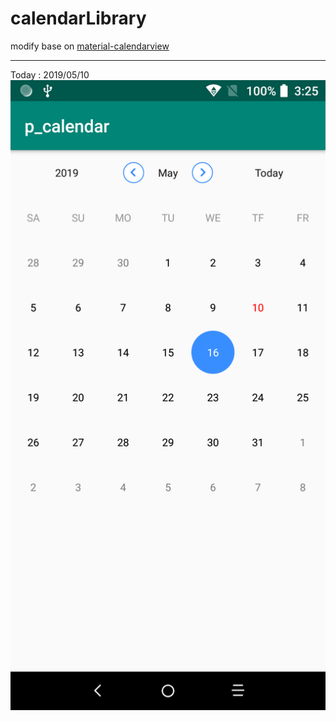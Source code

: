 # calendarLibrary

modify base on [material-calendarview](https://github.com/prolificinteractive/material-calendarview)


---

Today : 2019/05/10
![Screenshot](https://github.com/103style/calendarLibrary/blob/master/screenshot/Screenshot_20190510-152543.png)
